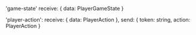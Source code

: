 
'game-state'
	receive: {
		data: PlayerGameState
	}

'player-action':
	receive: {
		data: PlayerAction
	},
	send: {
		token: string,
		action: PlayerAction
	}
